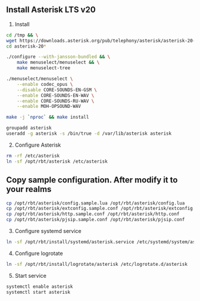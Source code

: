 ## Install Asterisk LTS v20

1. Install

```bash
cd /tmp && \
wget https://downloads.asterisk.org/pub/telephony/asterisk/asterisk-20-current.tar.gz -O - | gzip -dc | tar -xvf - && \
cd asterisk-20*
```

```bash
./configure --with-jansson-bundled && \
    make menuselect/menuselect && \
    make menuselect-tree
```

```bash
./menuselect/menuselect \
    --enable codec_opus \
    --disable CORE-SOUNDS-EN-GSM \
    --enable CORE-SOUNDS-EN-WAV \
    --enable CORE-SOUNDS-RU-WAV \
    --enable MOH-OPSOUND-WAV
```

```bash
make -j `nproc` && make install
```

```bash
groupadd asterisk
useradd -g asterisk -s /bin/true -d /var/lib/asterisk asterisk
```

2. Configure Asterisk

```bash
rm -rf /etc/asterisk
ln -sf /opt/rbt/asterisk /etc/asterisk
```

## Copy sample configuration. After modify it to your realms

```bash
cp /opt/rbt/asterisk/config.sample.lua /opt/rbt/asterisk/config.lua
cp /opt/rbt/asterisk/extconfig.sample.conf /opt/rbt/asterisk/extconfig.conf
cp /opt/rbt/asterisk/http.sample.conf /opt/rbt/asterisk/http.conf
cp /opt/rbt/asterisk/pjsip.sample.conf /opt/rbt/asterisk/pjsip.conf
```

3. Configure systemd service

```bash
ln -sf /opt/rbt/install/systemd/asterisk.service /etc/systemd/system/asterisk.service
```

4. Configure logrotate

```bash
ln -sf /opt/rbt/install/logrotate/asterisk /etc/logrotate.d/asterisk
```

5. Start service

```bash
systemctl enable asterisk
systemctl start asterisk
```
